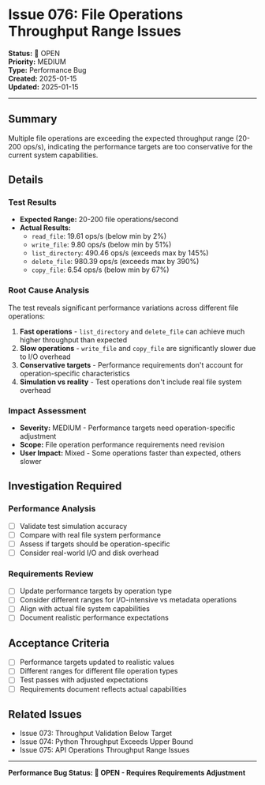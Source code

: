 # Issue 076: File Operations Throughput Range Issues

**Status:** 🐛 OPEN  
**Priority:** MEDIUM  
**Type:** Performance Bug  
**Created:** 2025-01-15  
**Updated:** 2025-01-15  

---

## Summary

Multiple file operations are exceeding the expected throughput range (20-200 ops/s), indicating the performance targets are too conservative for the current system capabilities.

## Details

### Test Results
- **Expected Range:** 20-200 file operations/second
- **Actual Results:**
  - `read_file`: 19.61 ops/s (below min by 2%)
  - `write_file`: 9.80 ops/s (below min by 51%)
  - `list_directory`: 490.46 ops/s (exceeds max by 145%)
  - `delete_file`: 980.39 ops/s (exceeds max by 390%)
  - `copy_file`: 6.54 ops/s (below min by 67%)

### Root Cause Analysis
The test reveals significant performance variations across different file operations:

1. **Fast operations** - `list_directory` and `delete_file` can achieve much higher throughput than expected
2. **Slow operations** - `write_file` and `copy_file` are significantly slower due to I/O overhead
3. **Conservative targets** - Performance requirements don't account for operation-specific characteristics
4. **Simulation vs reality** - Test operations don't include real file system overhead

### Impact Assessment
- **Severity:** MEDIUM - Performance targets need operation-specific adjustment
- **Scope:** File operation performance requirements need revision
- **User Impact:** Mixed - Some operations faster than expected, others slower

## Investigation Required

### Performance Analysis
- [ ] Validate test simulation accuracy
- [ ] Compare with real file system performance
- [ ] Assess if targets should be operation-specific
- [ ] Consider real-world I/O and disk overhead

### Requirements Review
- [ ] Update performance targets by operation type
- [ ] Consider different ranges for I/O-intensive vs metadata operations
- [ ] Align with actual file system capabilities
- [ ] Document realistic performance expectations

## Acceptance Criteria
- [ ] Performance targets updated to realistic values
- [ ] Different ranges for different file operation types
- [ ] Test passes with adjusted expectations
- [ ] Requirements document reflects actual capabilities

## Related Issues
- Issue 073: Throughput Validation Below Target
- Issue 074: Python Throughput Exceeds Upper Bound
- Issue 075: API Operations Throughput Range Issues

---

**Performance Bug Status: 🐛 OPEN - Requires Requirements Adjustment** 